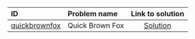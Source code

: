 | ID | Problem name | Link to solution |
|:---|:---|:---:|
| [quickbrownfox](https://open.kattis.com/problems/quickbrownfox) | Quick Brown Fox | [Solution](https://github.com/versenyi98/kattis-solutions/tree/main/solutions/quickbrownfox)|
